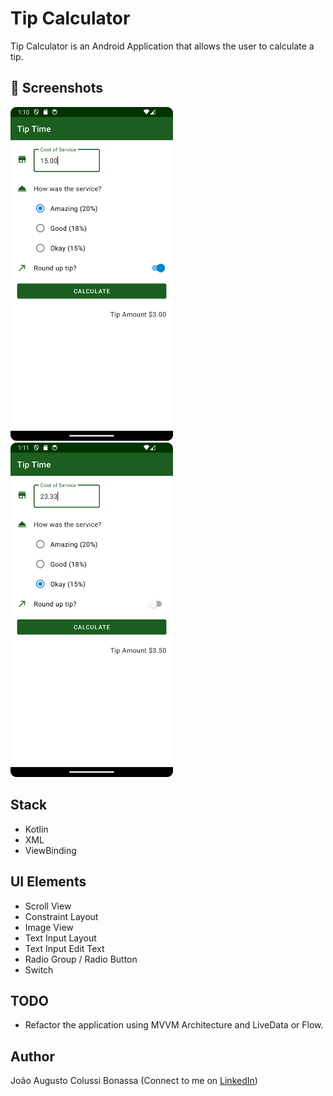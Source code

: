 # Tip Calculator
Tip Calculator is an Android Application that allows the user to calculate a tip.

## :camera_flash: Screenshots

<img src="/assets/image1.png" width="260">&emsp;<img src="/assets/image2.png" width="260">&emsp;

## Stack
* Kotlin
* XML
* ViewBinding

## UI Elements
* Scroll View
* Constraint Layout
* Image View
* Text Input Layout
* Text Input Edit Text
* Radio Group / Radio Button
* Switch

## TODO
- Refactor the application using MVVM Architecture and LiveData or Flow.

## Author
João Augusto Colussi Bonassa (Connect to me on [LinkedIn](https://www.linkedin.com/in/joaocolussi/))